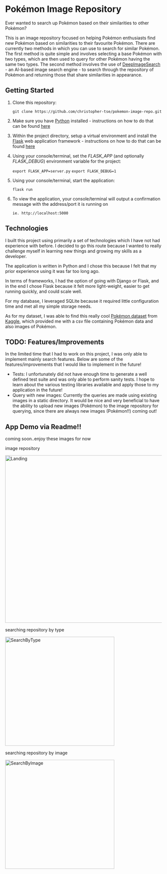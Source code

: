 # Pokémon Image Repository

Ever wanted to search up Pokémon based on their similarities to other Pokémon?

This is an image repository focused on helping Pokémon enthusiasts find new Pokémon based on similarities
to their favourite Pokémon. There are currently two methods in which you can use to search for similar Pokémon. The first
method is quite simple and involves selecting a base Pokémon with two types, which are then used to query for other
Pokémon having the same two types. The second method involves the use of [DeepImageSearch](https://github.com/TechyNilesh/DeepImageSearch) - an AI-based image search engine - to search through the repository of Pokémon and returning those that share similarities in appearance.

## Getting Started
1. Clone this repository:

   ```git clone https://github.com/christopher-tse/pokemon-image-repo.git```

2. Make sure you have [Python](https://www.python.org/) installed - instructions on how to do that can be found [here](https://docs.python.org/3/using/index.html)

3. Within the project directory, setup a virtual environment and install the [Flask](https://flask.palletsprojects.com/en/2.0.x/) web application framework - instructions on how to do that can be found [here](https://flask.palletsprojects.com/en/2.0.x/installation/)

4. Using your console/terminal, set the *FLASK_APP* (and optionally *FLASK_DEBUG*) environment variable for the project:

   ```export FLASK_APP=server.py```
   ```export FLASK_DEBUG=1```

5. Using your console/terminal, start the application:

   ```flask run```

6. To view the application, your console/terminal will output a confirmation message with the address/port it is running on

   ```ie. http://localhost:5000```

## Technologies
I built this project using primarily a set of technologies which I have not had experience with before. I decided to go this route because
I wanted to really challenge myself in learning new things and growing my skills as a developer.

The application is written in Python and I chose this because I felt that my prior experience using it was far too long ago. 

In terms of frameworks, I had the option of going with Django or Flask, and in the end I chose Flask because it felt more light-weight, easier to get running quickly, and could scale well.

For my database, I leveraged SQLite because it required little configuration time and met all my simple storage needs.

As for my dataset, I was able to find this really cool [Pokémon dataset](https://www.kaggle.com/vishalsubbiah/pokemon-images-and-types) from [Kaggle](https://www.kaggle.com/), which provided me with a csv file containing Pokémon data and also images of Pokémon.

## TODO: Features/Improvements
In the limited time that I had to work on this project, I was only able to implement mainly search features. Below are some of the features/improvements that I would like to implement in the future!
- Tests: I unfortunately did not have enough time to generate a well defined test suite and was only able to perform sanity tests. I hope to learn about the various
  testing libraries available and apply those to my application in the future!
- Query with new images: Currently the queries are made using existing images in a static directory. It would be nice and very beneficial to have the ability to upload new images (Pokémon) to the image repository for querying, since there are always new images (Pokémon!!) coming out!

## App Demo via Readme!!
coming soon..enjoy these images for now

image repository

<img width="539" alt="Landing" src="https://user-images.githubusercontent.com/50059518/135020466-6f771717-7345-49e1-ac83-8520c9c11eda.png">

searching repository by type

<img width="351" alt="SearchByType" src="https://user-images.githubusercontent.com/50059518/135020773-8dc444b8-a586-4910-ab62-707bdfc373e2.png">

searching repository by image

<img width="351" alt="SearchByImage" src="https://user-images.githubusercontent.com/50059518/135020824-f710f145-c0a5-47c3-a651-8d4a52b21267.png">


